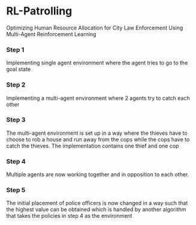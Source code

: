 # RL-Patrolling
Optimizing Human Resource Allocation for City Law Enforcement Using Multi-Agent Reinforcement Learning

### Step 1 
Implementing single agent environment where the agent tries to go to the goal state

### Step 2 
Implementing a multi-agent environment where 2 agents try to catch each other

### Step 3 
The multi-agent environment is set up in a way where the thieves have to choose to rob a house and run away from the cops while the cops have to catch the thieves. The implementation contains one thief and one cop

### Step 4
Multiple agents are now working together and in opposition to each other.

### Step 5
The initial placement of police officers is now changed in a way such that the highest value can be obtained which is handled by another algorithm that takes the policies in step 4 as the environment



